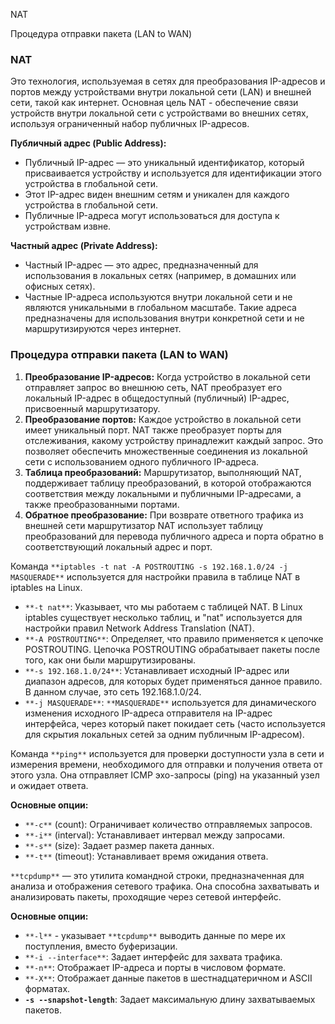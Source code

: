 NAT

Процедура отправки пакета (LAN to WAN)

### NAT

Это технология, используемая в сетях для преобразования IP-адресов и портов между устройствами внутри локальной сети (LAN) и внешней сети, такой как интернет. Основная цель NAT - обеспечение связи устройств внутри локальной сети с устройствами во внешних сетях, используя ограниченный набор публичных IP-адресов.

**Публичный адрес (Public Address):**

- Публичный IP-адрес — это уникальный идентификатор, который присваивается устройству и используется для идентификации этого устройства в глобальной сети.
- Этот IP-адрес виден внешним сетям и уникален для каждого устройства в глобальной сети.
- Публичные IP-адреса могут использоваться для доступа к устройствам извне.

**Частный адрес (Private Address):**

- Частный IP-адрес — это адрес, предназначенный для использования в локальных сетях (например, в домашних или офисных сетях).
- Частные IP-адреса используются внутри локальной сети и не являются уникальными в глобальном масштабе. Такие адреса предназначены для использования внутри конкретной сети и не маршрутизируются через интернет.

### Процедура отправки пакета (LAN to WAN)

1. **Преобразование IP-адресов:** Когда устройство в локальной сети отправляет запрос во внешнюю сеть, NAT преобразует его локальный IP-адрес в общедоступный (публичный) IP-адрес, присвоенный маршрутизатору.
2. **Преобразование портов:** Каждое устройство в локальной сети имеет уникальный порт. NAT также преобразует порты для отслеживания, какому устройству принадлежит каждый запрос. Это позволяет обеспечить множественные соединения из локальной сети с использованием одного публичного IP-адреса.
3. **Таблица преобразований:** Маршрутизатор, выполняющий NAT, поддерживает таблицу преобразований, в которой отображаются соответствия между локальными и публичными IP-адресами, а также преобразованными портами.
4. **Обратное преобразование:** При возврате ответного трафика из внешней сети маршрутизатор NAT использует таблицу преобразований для перевода публичного адреса и порта обратно в соответствующий локальный адрес и порт.

Команда `**iptables -t nat -A POSTROUTING -s 192.168.1.0/24 -j MASQUERADE**` используется для настройки правила в таблице NAT в iptables на Linux.

- `**-t nat**`: Указывает, что мы работаем с таблицей NAT. В Linux iptables существует несколько таблиц, и "nat" используется для настройки правил Network Address Translation (NAT).
- `**-A POSTROUTING**`: Определяет, что правило применяется к цепочке POSTROUTING. Цепочка POSTROUTING обрабатывает пакеты после того, как они были маршрутизированы.
- `**-s 192.168.1.0/24**`: Устанавливает исходный IP-адрес или диапазон адресов, для которых будет применяться данное правило. В данном случае, это сеть 192.168.1.0/24.
- `**-j MASQUERADE**`: `**MASQUERADE**` используется для динамического изменения исходного IP-адреса отправителя на IP-адрес интерфейса, через который пакет покидает сеть (часто используется для скрытия локальных сетей за одним публичным IP-адресом).

Команда `**ping**` используется для проверки доступности узла в сети и измерения времени, необходимого для отправки и получения ответа от этого узла. Она отправляет ICMP эхо-запросы (ping) на указанный узел и ожидает ответа.

**Основные опции:**

- `**-c**` (count): Ограничивает количество отправляемых запросов.
- `**-i**` (interval): Устанавливает интервал между запросами.
- `**-s**` (size): Задает размер пакета данных.
- `**-t**` (timeout): Устанавливает время ожидания ответа.

`**tcpdump**` — это утилита командной строки, предназначенная для анализа и отображения сетевого трафика. Она способна захватывать и анализировать пакеты, проходящие через сетевой интерфейс.

**Основные опции:**

- `**-l**` - указывает `**tcpdump**` выводить данные по мере их поступления, вместо буферизации.
- `**-i --interface**`: Задает интерфейс для захвата трафика.
- `**-n**`: Отображает IP-адреса и порты в числовом формате.
- `**-X**`: Отображает данные пакетов в шестнадцатеричном и ASCII форматах.
- **`-s --snapshot-length`**: Задает максимальную длину захватываемых пакетов.
<div class="page-break" style="page-break-before: always;"></div>

